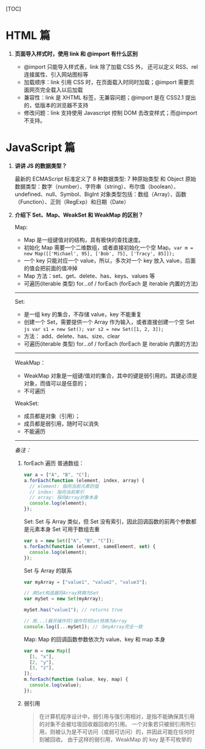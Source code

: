 <!--
 * @Author: your name
 * @Date: 2020-12-28 14:56:36
 * @LastEditTime: 2020-12-29 09:06:27
 * @LastEditors: Please set LastEditors
 * @Description: In User Settings Edit
 * @FilePath: \Github-Repositories\Interview-Questions\README.md
-->

[TOC]

# HTML 篇

1. **页面导入样式时，使用 link 和 @import 有什么区别**

   - @import 只能导入样式表，link 除了加载 CSS 外， 还可以定义 RSS、rel 连接属性、引入网站图标等
   - 加载顺序：link 引用 CSS 时，在页面载入时同时加载；@import 需要页面网页完全载入以后加载
   - 兼容性：link 是 XHTML 标签，无兼容问题；@import 是在 CSS2.1 提出的，低版本的浏览器不支持
   - 修改问题：link 支持使用 Javascript 控制 DOM 去改变样式；而@import 不支持。

# JavaScript 篇

1. **讲讲 JS 的数据类型？**

   最新的 ECMAScript 标准定义了 8 种数据类型: 7 种原始类型 和 Object
   原始数据类型：数字（number）、字符串（string）、布尔值（boolean）、undefined、null、Symbol、BigInt
   对象类型包括：数组（Array）、函数（Function）、正则（RegExp）和日期（Date）

2. **介绍下 Set、Map、WeakSet 和 WeakMap 的区别？**

   Map:

   - Map 是一组键值对的结构，具有极快的查找速度。
   - 初始化 Map 需要一个二维数组，或者直接初始化一个空 Map。`var m = new Map([['Michael', 95], ['Bob', 75], ['Tracy', 85]]);`
   - 一个 key 只能对应一个 value，所以，多次对一个 key 放入 value，后面的值会把前面的值冲掉
   - Map 方法：set、get、delete、has、keys、values 等
   - 可遍历(iterable 类型) for...of / forEach (forEach 是 iterable 内置的方法)

   ***

   Set:

   - 是一组 key 的集合，不存储 value，key 不能重复
   - 创建一个 Set，需要提供一个 Array 作为输入，或者直接创建一个空 Set
     `js var s1 = new Set(); var s2 = new Set([1, 2, 3]); `
   - 方法： add、delete、has、size、clear
   - 可遍历(iterable 类型) for...of / forEach (forEach 是 iterable 内置的方法)

   ***

   WeakMap：

   - WeakMap 对象是一组键/值对的集合，其中的键是弱引用的。其键必须是对象，而值可以是任意的；
   - 不可遍历

   WeakSet:

   - 成员都是对象（引用）；
   - 成员都是弱引用，随时可以消失
   - 不能遍历

   ***

   _备注：_

   1. forEach 遍历
      普通数组：

      ```js
      var a = ["A", "B", "C"];
      a.forEach(function (element, index, array) {
        // element: 指向当前元素的值
        // index: 指向当前索引
        // array: 指向Array对象本身
        console.log(element);
      });
      ```

      Set: Set 与 Array 类似，但 Set 没有索引，因此回调函数的前两个参数都是元素本身
      Set 可用于数组去重

      ```js
      var s = new Set(["A", "B", "C"]);
      s.forEach(function (element, sameElement, set) {
        console.log(element);
      });
      ```

      Set 与 Array 的联系

      ```js
      var myArray = ["value1", "value2", "value3"];

      // 用Set构造器将Array转换为Set
      var mySet = new Set(myArray);

      mySet.has("value1"); // returns true

      // 用...(展开操作符)操作符将Set转换为Array
      console.log([...mySet]); // 与myArray完全一致
      ```

      Map: Map 的回调函数参数依次为 value、key 和 map 本身

      ```js
      var m = new Map([
        [1, "x"],
        [2, "y"],
        [3, "z"],
      ]);
      m.forEach(function (value, key, map) {
        console.log(value);
      });
      ```

   2. 弱引用
      > 在计算机程序设计中，弱引用与强引用相对，是指不能确保其引用的对象不会被垃圾回收器回收的引用。 一个对象若只被弱引用所引用，则被认为是不可访问（或弱可访问）的，并因此可能在任何时刻被回收。
      > 由于这样的弱引用，WeakMap 的 key 是不可枚举的
